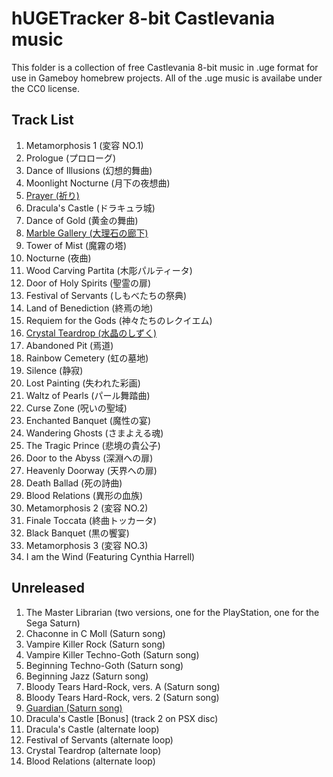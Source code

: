 # hUGETracker 8-bit Castlevania music

This folder is a collection of free Castlevania 8-bit music in .uge format for use in Gameboy homebrew projects.
All of the .uge music is availabe under the CC0 license.

## Track List

1. Metamorphosis 1 (変容 NO.1)
2. Prologue (プロローグ)
3. Dance of Illusions (幻想的舞曲)
4. Moonlight Nocturne (月下の夜想曲)
5. [Prayer (祈り)](https://www.youtube.com/watch?v=hLQMYixygV8)
6. Dracula's Castle (ドラキュラ城)
7. Dance of Gold (黄金の舞曲)
8. [Marble Gallery (大理石の廊下)](https://www.youtube.com/watch?v=uMoQSlP4oSQ)
9. Tower of Mist (魔霧の塔)
10. Nocturne (夜曲)
11. Wood Carving Partita (木彫パルティータ)
12. Door of Holy Spirits (聖霊の扉)
13. Festival of Servants (しもべたちの祭典)
14. Land of Benediction (終焉の地)
15. Requiem for the Gods (神々たちのレクイエム)
16. [Crystal Teardrop (水晶のしずく)](https://www.youtube.com/watch?v=BCyZux7bKkA)
17. Abandoned Pit (焉道)
18. Rainbow Cemetery (虹の墓地)
19. Silence (静寂)
20. Lost Painting (失われた彩画)
21. Waltz of Pearls (パール舞踏曲)
22. Curse Zone (呪いの聖域)
23. Enchanted Banquet (魔性の宴)
24. Wandering Ghosts (さまよえる魂)
25. The Tragic Prince (悲境の貴公子)
26. Door to the Abyss (深淵への扉)
27. Heavenly Doorway (天界への扉)
28. Death Ballad (死の詩曲)
29. Blood Relations (異形の血族)
30. Metamorphosis 2 (変容 NO.2)
31. Finale Toccata (終曲トッカータ)
32. Black Banquet (黒の饗宴)
33. Metamorphosis 3 (変容 NO.3)
34. I am the Wind (Featuring Cynthia Harrell)

## Unreleased

01. The Master Librarian (two versions, one for the PlayStation, one for the Sega Saturn)
02. Chaconne in C Moll (Saturn song)
03. Vampire Killer Rock (Saturn song)
04. Vampire Killer Techno-Goth (Saturn song)
05. Beginning Techno-Goth (Saturn song)
06. Beginning Jazz (Saturn song)
07. Bloody Tears Hard-Rock, vers. A (Saturn song)
08. Bloody Tears Hard-Rock, vers. 2 (Saturn song)
09. [Guardian (Saturn song)](https://www.youtube.com/watch?v=FRA65a9vJXA)
10. Dracula's Castle [Bonus] (track 2 on PSX disc)
11. Dracula's Castle (alternate loop)
12. Festival of Servants (alternate loop)
13. Crystal Teardrop (alternate loop)
14. Blood Relations (alternate loop)
